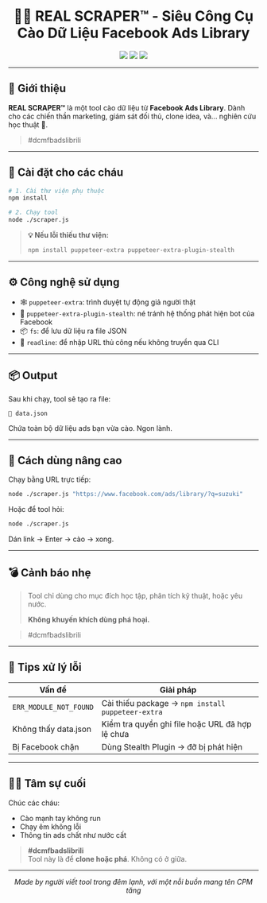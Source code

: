 <h1 align="center">🕵️‍♂️ REAL SCRAPER™ - Siêu Công Cụ Cào Dữ Liệu Facebook Ads Library</h1>

<p align="center">
  <img src="https://img.shields.io/badge/made%20with-love-red?style=for-the-badge" />
  <img src="https://img.shields.io/badge/fb%20ads%20scraper-🔥%20Real%20AF-orange?style=for-the-badge" />
  <img src="https://img.shields.io/badge/status-WORKING%20-%20as%20of%202025-green?style=for-the-badge" />
</p>

---

## 🚀 Giới thiệu

**REAL SCRAPER™** là một tool cào dữ liệu từ **Facebook Ads Library**. Dành cho các chiến thần marketing, giám sát đối thủ, clone idea, và... nghiên cứu học thuật 🤡.

> #dcmfbadslibrili

---

## 🧪 Cài đặt cho các cháu

```bash
# 1. Cài thư viện phụ thuộc
npm install

# 2. Chạy tool
node ./scraper.js
```

> **💡 Nếu lỗi thiếu thư viện:**
> 
> ```bash
> npm install puppeteer-extra puppeteer-extra-plugin-stealth
> ```

---

## ⚙️ Công nghệ sử dụng

- 🕸️ `puppeteer-extra`: trình duyệt tự động giả người thật
- 🥷 `puppeteer-extra-plugin-stealth`: né tránh hệ thống phát hiện bot của Facebook
- 📦 `fs`: để lưu dữ liệu ra file JSON
- 🧠 `readline`: để nhập URL thủ công nếu không truyền qua CLI

---

## 📦 Output

Sau khi chạy, tool sẽ tạo ra file:

```
📁 data.json
```

Chứa toàn bộ dữ liệu ads bạn vừa cào. Ngon lành.

---

## 🎯 Cách dùng nâng cao

Chạy bằng URL trực tiếp:

```bash
node ./scraper.js "https://www.facebook.com/ads/library/?q=suzuki"
```

Hoặc để tool hỏi:

```bash
node ./scraper.js
```

Dán link → Enter → cào → xong.

---

## 💣 Cảnh báo nhẹ

> Tool chỉ dùng cho mục đích học tập, phân tích kỹ thuật, hoặc yêu nước.
> 
> **Không khuyến khích dùng phá hoại.**

> #dcmfbadslibrili

---

## 🧼 Tips xử lý lỗi

| Vấn đề                        | Giải pháp                                           |
|------------------------------|------------------------------------------------------|
| `ERR_MODULE_NOT_FOUND`       | Cài thiếu package → `npm install puppeteer-extra`   |
| Không thấy data.json         | Kiểm tra quyền ghi file hoặc URL đã hợp lệ chưa     |
| Bị Facebook chặn             | Dùng Stealth Plugin → đỡ bị phát hiện               |

---

## 🧙‍♂️ Tâm sự cuối

Chúc các cháu:

- Cào mạnh tay không run
- Chạy êm không lỗi
- Thông tin ads chất như nước cất

> **#dcmfbadslibrili**  
> Tool này là để **clone hoặc phá**. Không có ở giữa.

---

<p align="center"><i>Made by người viết tool trong đêm lạnh, với một nỗi buồn mang tên CPM tăng</i></p>

